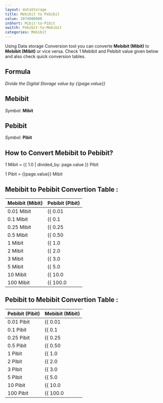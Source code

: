 ```yaml
---
layout: dataStorage
title: Mebibit to Pebibit
value: 1074000000
inShort: Mibit-to-Pibit
switch: Pebibit-to-Mebibit
categories: Mebibit
---
```


Using Data storage Conversion tool you can converte **Mebibit (Mibit)** to **Mebibit (Mibit)** or vice versa. Check 1 Mebibit and Pebibit value given below and also check quick conversion tables.

## Formula
*Divide the Digital Storage value by {{page.value}}*

## Mebibit
*Symbol:* **Mibit**

## Pebibit
*Symbol:* **Pibit**

## How to Convert Mebibit to Pebibit?

1 Mibit = {{ 1.0 | divided_by: page.value }} Pibit

1 Pibit = {{page.value}} Mibit


## Mebibit to Pebibit Convertion Table :

| Mebibit (Mibit) | Pebibit (Pibit) |
| ---- | ---- |
| 0.01 Mibit | {{ 0.01 | divided_by: page.value }} Pibit |
| 0.1 Mibit | {{ 0.1 | divided_by: page.value }} Pibit |
| 0.25 Mibit | {{ 0.25 | divided_by: page.value }} Pibit |
| 0.5 Mibit | {{ 0.50 | divided_by: page.value }} Pibit |
| 1 Mibit | {{ 1.0 | divided_by: page.value }} Pibit |
| 2 Mibit | {{ 2.0 | divided_by: page.value }} Pibit |
| 3 Mibit | {{ 3.0 | divided_by: page.value }} Pibit |
| 5 Mibit | {{ 5.0 | divided_by: page.value }} Pibit |
| 10 Mibit | {{ 10.0 | divided_by: page.value }} Pibit |
| 100 Mibit | {{ 100.0 | divided_by: page.value }} Pibit |

## Pebibit to Mebibit Convertion Table :

| Pebibit (Pibit) | Mebibit (Mibit) |
| ---- | ---- |
| 0.01 Pibit | {{ 0.01 | times: page.value }} Mibit |
| 0.1 Pibit | {{ 0.1 | times: page.value }} Mibit |
| 0.25 Pibit | {{ 0.25 | times: page.value }} Mibit |
| 0.5 Pibit | {{ 0.50 | times: page.value }} Mibit |
| 1 Pibit | {{ 1.0 | times: page.value }} Mibit |
| 2 Pibit | {{ 2.0 | times: page.value }} Mibit |
| 3 Pibit | {{ 3.0 | times: page.value }} Mibit |
| 5 Pibit | {{ 5.0 | times: page.value }} Mibit |
| 10 Pibit | {{ 10.0 | times: page.value }} Mibit |
| 100 Pibit | {{ 100.0 | times: page.value }} Mibit |


<script>
document.getElementById('selectInput')[7].selected = true
document.getElementById('selectOutput')[19].selected = true
</script>
